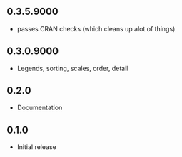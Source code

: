 ## 0.3.5.9000
* passes CRAN checks (which cleans up alot of things)

## 0.3.0.9000
* Legends, sorting, scales, order, detail

## 0.2.0
* Documentation

## 0.1.0 
* Initial release
